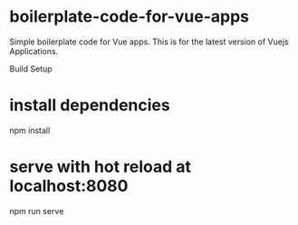 # boilerplate-code-for-vue-apps
Simple boilerplate code for Vue apps.
This is for the latest version of Vuejs Applications.

Build Setup
# install dependencies
npm install

# serve with hot reload at localhost:8080
npm run serve

